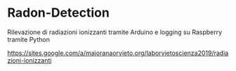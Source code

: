 # Radon-Detection
Rilevazione di radiazioni ionizzanti tramite Arduino e logging su Raspberry tramite Python

https://sites.google.com/a/majoranaorvieto.org/laborvietoscienza2019/radiazioni-ionizzanti
